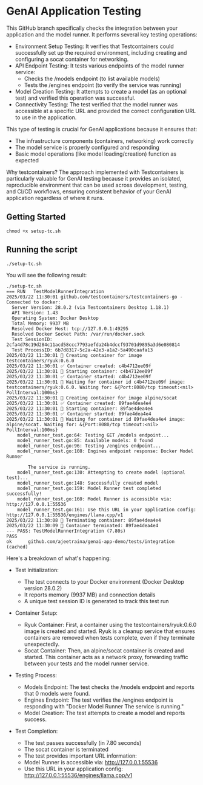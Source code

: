 # GenAI Application Testing 

This GitHub branch specifically checks the integration between your application and the model runner. It performs several key testing operations:

- Environment Setup Testing: It verifies that Testcontainers could successfully set up the required environment, including creating and configuring a socat container for networking.
- API Endpoint Testing: It tests various endpoints of the model runner service:
   - Checks the /models endpoint (to list available models)
   - Tests the /engines endpoint (to verify the service was running)
- Model Creation Testing: It attempts to create a model (as an optional test) and verified this operation was successful.
- Connectivity Testing: The test verified that the model runner was accessible at a specific URL and provided the correct configuration URL to use in the application.

This type of testing is crucial for GenAI applications because it ensures that:

- The infrastructure components (containers, networking) work correctly
- The model service is properly configured and responding
- Basic model operations (like model loading/creation) function as expected

Why testcontainers? The approach implemented with Testcontainers is particularly valuable for GenAI testing because it provides an isolated, reproducible environment that can be used across development, testing, and CI/CD workflows, ensuring consistent behavior of your GenAI application regardless of where it runs.


## Getting Started

```
chmod +x setup-tc.sh
```


## Running the script

```
./setup-tc.sh
```

You will see the following result:

```
./setup-tc.sh
=== RUN   TestModelRunnerIntegration
2025/03/22 11:30:01 github.com/testcontainers/testcontainers-go - Connected to docker:
  Server Version: 28.0.2 (via Testcontainers Desktop 1.18.1)
  API Version: 1.43
  Operating System: Docker Desktop
  Total Memory: 9937 MB
  Resolved Docker Host: tcp://127.0.0.1:49295
  Resolved Docker Socket Path: /var/run/docker.sock
  Test SessionID: 2cfa4d78c19d284c11acd58ccc7793aefda24b4dccf93701d9895a3d6e080814
  Test ProcessID: 6b7d8317-5c2a-42e3-a1a2-5a490caafa13
2025/03/22 11:30:01 🐳 Creating container for image testcontainers/ryuk:0.6.0
2025/03/22 11:30:01 ✅ Container created: c4b4712ee09f
2025/03/22 11:30:01 🐳 Starting container: c4b4712ee09f
2025/03/22 11:30:01 ✅ Container started: c4b4712ee09f
2025/03/22 11:30:01 🚧 Waiting for container id c4b4712ee09f image: testcontainers/ryuk:0.6.0. Waiting for: &{Port:8080/tcp timeout:<nil> PollInterval:100ms}
2025/03/22 11:30:01 🐳 Creating container for image alpine/socat
2025/03/22 11:30:01 ✅ Container created: 89fae4dea4e4
2025/03/22 11:30:01 🐳 Starting container: 89fae4dea4e4
2025/03/22 11:30:01 ✅ Container started: 89fae4dea4e4
2025/03/22 11:30:01 🚧 Waiting for container id 89fae4dea4e4 image: alpine/socat. Waiting for: &{Port:8080/tcp timeout:<nil> PollInterval:100ms}
    model_runner_test.go:64: Testing GET /models endpoint...
    model_runner_test.go:85: Available models: 0 found
    model_runner_test.go:96: Testing /engines endpoint...
    model_runner_test.go:108: Engines endpoint response: Docker Model Runner

        The service is running.
    model_runner_test.go:130: Attempting to create model (optional test)...
    model_runner_test.go:148: Successfully created model
    model_runner_test.go:159: Model Runner test completed successfully!
    model_runner_test.go:160: Model Runner is accessible via: http://127.0.0.1:55536
    model_runner_test.go:161: Use this URL in your application config: http://127.0.0.1:55536/engines/llama.cpp/v1
2025/03/22 11:30:08 🐳 Terminating container: 89fae4dea4e4
2025/03/22 11:30:09 🚫 Container terminated: 89fae4dea4e4
--- PASS: TestModelRunnerIntegration (7.80s)
PASS
ok  	github.com/ajeetraina/genai-app-demo/tests/integration	(cached)
```



Here's a breakdown of what's happening:

- Test Initialization:
  - The test connects to your Docker environment (Docker Desktop version 28.0.2)
  - It reports memory (9937 MB) and connection details
  - A unique test session ID is generated to track this test run

- Container Setup:
   - Ryuk Container: First, a container using the testcontainers/ryuk:0.6.0 image is created and started. Ryuk is a cleanup service that ensures containers are removed when tests complete, even if they terminate unexpectedly.
   - Socat Container: Then, an alpine/socat container is created and started. This container acts as a network proxy, forwarding traffic between your tests and the model runner service.

- Testing Process:
    - Models Endpoint: The test checks the /models endpoint and reports that 0 models were found.
    - Engines Endpoint: The test verifies the /engines endpoint is responding with "Docker Model Runner The service is running."
    - Model Creation: The test attempts to create a model and reports success.


- Test Completion:
   - The test passes successfully (in 7.80 seconds)
   - The socat container is terminated
   - The test provides important URL information:
   - Model Runner is accessible via: http://127.0.0.1:55536
   - Use this URL in your application config: http://127.0.0.1:55536/engines/llama.cpp/v1

